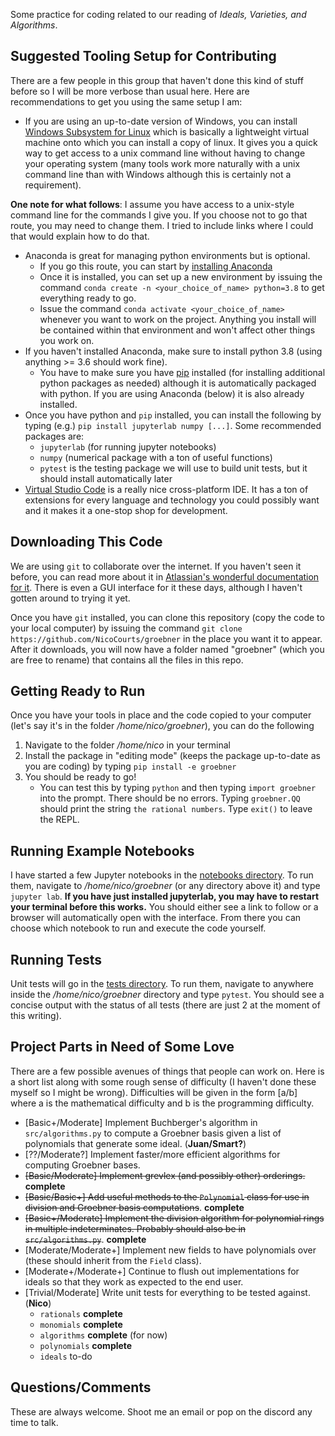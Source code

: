 Some practice for coding related to our reading of *Ideals, Varieties, and Algorithms*.

## Suggested Tooling Setup for Contributing
There are a few people in this group that haven't done this kind of stuff before so I will be more verbose than usual here. Here are recommendations to get you using the same setup I am:
- If you are using an up-to-date version of Windows, you can install [Windows Subsystem for Linux](https://docs.microsoft.com/en-us/windows/wsl/install-win10) which is basically a lightweight virtual machine onto which you can install a copy of linux. It gives you a quick way to get access to a unix command line without having to change your operating system (many tools work more naturally with a unix command line than with Windows although this is certainly not a requirement).

**One note for what follows**: I assume you have access to a unix-style command line for the commands I give you. If you choose not to go that route, you may need to change them. I tried to include links where I could that would explain how to do that.
- Anaconda is great for managing python environments but is optional.
    - If you go this route, you can start by [installing Anaconda](https://conda.io/projects/conda/en/latest/user-guide/install/index.html)
    - Once it is installed, you can set up a new environment by issuing the command
    `conda create -n <your_choice_of_name> python=3.8` to get everything ready to go.
    - Issue the command `conda activate <your_choice_of_name>` whenever you want to 
    work on the project. Anything you install will be contained within that
    environment and won't affect other things you work on.
- If you haven't installed Anaconda, make sure to install python 3.8 (using anything >= 3.6 should work fine).
    - You have to make sure you have [pip](https://pip.pypa.io/en/stable/) installed (for installing additional python packages as needed) although it is automatically packaged with python. If you are using Anaconda (below) it is also already installed.
- Once you have python and `pip` installed, you can install the following by typing (e.g.) `pip install jupyterlab numpy [...]`. Some recommended packages are:
    - `jupyterlab` (for running jupyter notebooks)
    - `numpy` (numerical package with a ton of useful functions)
    - `pytest` is the testing package we will use to build unit tests, but it should install automatically later
- [Virtual Studio Code](https://code.visualstudio.com/) is a really nice cross-platform IDE. It has a ton of extensions for every language and technology you could possibly want and it makes it a one-stop shop for development.

## Downloading This Code
We are using `git` to collaborate over the internet. If you haven't seen it before, you can read more about it in [Atlassian's wonderful documentation for it](https://www.atlassian.com/git). There is even a GUI interface for it these days, although I haven't gotten around to trying it yet.

Once you have `git` installed, you can clone this repository (copy the code to your local computer) by issuing the command `git clone https://github.com/NicoCourts/groebner` in the place you want it to appear. After it downloads, you will now have a folder named "groebner" (which you are free to rename) that contains all the files in this repo.

## Getting Ready to Run
Once you have your tools in place and the code copied to your computer (let's say it's in the folder */home/nico/groebner*), you can do the following

1. Navigate to the folder */home/nico* in your terminal
1. Install the package in "editing mode" (keeps the package up-to-date as you are coding) by typing `pip install -e groebner`
1. You should be ready to go! 
    - You can test this by typing `python` and then typing `import groebner` into the prompt. There should be no errors. Typing `groebner.QQ` should print the string `the rational numbers`. Type `exit()` to leave the REPL.

## Running Example Notebooks
I have started a few Jupyter notebooks in the [notebooks directory](https://github.com/NicoCourts/groebner/tree/master/notebooks/). To run them, navigate to */home/nico/groebner* (or any directory above it) and type `jupyter lab`. **If you have just installed jupyterlab, you may have to restart your terminal before this works.** You should either see a link to follow or a browser will automatically open with the interface. From there you can choose which notebook to run and execute the code yourself.

## Running Tests
Unit tests will go in the [tests directory](https://github.com/NicoCourts/groebner/tree/master/tests/). To run them, navigate to anywhere inside the */home/nico/groebner* directory and type `pytest`. You should see a concise output with the status of all tests (there are just 2 at the moment of this writing).

## Project Parts in Need of Some Love
There are a few possible avenues of things that people can work on. Here is a short
list along with some rough sense of difficulty (I haven't done these myself so I 
might be wrong). Difficulties will be given in the form [a/b] where a is the mathematical difficulty and b is the programming difficulty.

- [Basic+/Moderate] Implement Buchberger's algorithm in `src/algorithms.py` to compute
a Groebner basis given a list of polynomials that generate some ideal. (**Juan/Smart?**)
- [??/Moderate?] Implement faster/more efficient algorithms for computing Groebner bases.
- ~~[Basic/Moderate] Implement grevlex (and possibly other) orderings.~~ **complete**
- ~~[Basic/Basic+] Add useful methods to the `Polynomial` class for use in division and Groebner basis computations~~. **complete**
- ~~[Basic+/Moderate] Implement the division algorithm for polynomial rings in multiple indeterminates. Probably should also be in `src/algorithms.py`~~. **complete**
- [Moderate/Moderate+] Implement new fields to have polynomials over (these should inherit from the `Field` class).
- [Moderate+/Moderate+] Continue to flush out implementations for ideals so that they work as expected to the end user.
- [Trivial/Moderate] Write unit tests for everything to be tested against. (**Nico**)
    - `rationals` **complete**
    - `monomials` **complete**
    - `algorithms` **complete** (for now)
    - `polynomials` **complete**
    - `ideals` to-do

## Questions/Comments
These are always welcome. Shoot me an email or pop on the discord any time to talk.
